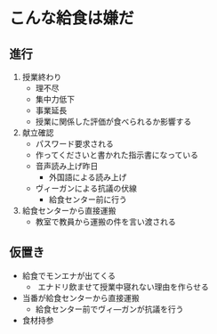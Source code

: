 # こんな給食は嫌だ

## 進行

1. 授業終わり
   - 理不尽
   - 集中力低下
   - 事業延長
   - 授業に関係した評価が食べられるか影響する
2. 献立確認
   - パスワード要求される
   - 作ってくださいと書かれた指示書になっている
   - 音声読み上げ昨日
     - 外国語による読み上げ
   - ヴィーガンによる抗議の伏線
     - 給食センター前に行う
3. 給食センターから直接運搬
   - 教室で教員から運搬の件を言い渡される

## 仮置き

- 給食でモンエナが出てくる
  - ​ エナドリ飲ませて授業中寝れない理由を作らせる
- 当番が給食センターから直接運搬
  - 給食センター前でヴィ―ガンが抗議を行う
- 食材持参
